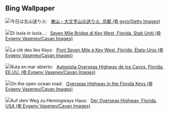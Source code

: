 ## Bing Wallpaper
![](https://www.bing.com/th?id=OHR.GozanOkuribi2023_JA-JP6571429669_UHD.jpg&w=1000)今日は五山送り火:&nbsp;&ensp;[東山・大文字山の送り火, 京都 (© gyro/Getty Images)](https://www.bing.com/th?id=OHR.GozanOkuribi2023_JA-JP6571429669_UHD.jpg)
<br><br/>
![](https://www.bing.com/th?id=OHR.KeyWestBridge_IT-IT1027953700_UHD.jpg&w=1000)Di isola in isola...:&nbsp;&ensp;[Seven Mile Bridge di Key West, Florida, Stati Uniti (© Evgeny Vasenev/Cavan Images)](https://www.bing.com/th?id=OHR.KeyWestBridge_IT-IT1027953700_UHD.jpg)
<br><br/>
![](https://www.bing.com/th?id=OHR.KeyWestBridge_FR-FR4621663062_UHD.jpg&w=1000)La clé des îles Keys:&nbsp;&ensp;[Pont Seven Mile à Key West, Floride, États-Unis (© Evgeny Vasenev/Cavan Images)](https://www.bing.com/th?id=OHR.KeyWestBridge_FR-FR4621663062_UHD.jpg)
<br><br/>
![](https://www.bing.com/th?id=OHR.KeyWestBridge_ES-ES4220778190_UHD.jpg&w=1000)Ruta en mar abierto:&nbsp;&ensp;[Autopista Overseas Highway de los Cayos, Florida, EE.UU. (© Evgeny Vasenev/Cavan Images)](https://www.bing.com/th?id=OHR.KeyWestBridge_ES-ES4220778190_UHD.jpg)
<br><br/>
![](https://www.bing.com/th?id=OHR.KeyWestBridge_EN-GB5461803500_UHD.jpg&w=1000)On the open ocean road:&nbsp;&ensp;[Overseas Highway in the Florida Keys (© Evgeny Vasenev/Cavan Images)](https://www.bing.com/th?id=OHR.KeyWestBridge_EN-GB5461803500_UHD.jpg)
<br><br/>
![](https://www.bing.com/th?id=OHR.KeyWestBridge_DE-DE0913922445_UHD.jpg&w=1000)Auf dem Weg zu Hemingways Haus:&nbsp;&ensp;[Der Overseas Highway, Florida, USA (© Evgeny Vasenev/Cavan Images)](https://www.bing.com/th?id=OHR.KeyWestBridge_DE-DE0913922445_UHD.jpg)
<br><br/>
